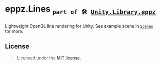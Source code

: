 # eppz.Lines <sub>`part of 🛠️ `[`Unity.Library.eppz`](https://github.com/eppz/Unity.Library.eppz)</sub>

Lightweight OpenGL line rendering for Unity. See example scene in [`Scenes`](Scenes) for more.

## License

> Licensed under the [MIT license](http://en.wikipedia.org/wiki/MIT_License).
